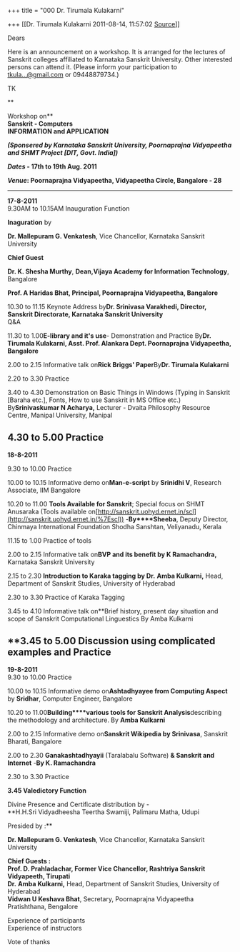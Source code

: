 +++
title = "000 Dr. Tirumala Kulakarni"

+++
[[Dr. Tirumala Kulakarni	2011-08-14, 11:57:02 [Source](https://groups.google.com/g/bvparishat/c/KZkMXg875n8)]]



Dears  
  
Here is an announcement on a workshop. It is arranged for the lectures of Sanskrit colleges affiliated to Karnataka Sanskrit University. Other interested persons can attend it. (Please inform your participation to [tkula...@gmail.com]() or 09448879734.)  
  
TK  

**  
  
Workshop on**  
**Sanskrit - Computers**  
**INFORMATION and APPLICATION**  
  

***(Sponsered by Karnataka Sanskrit University, Poornaprajna Vidyapeetha and SHMT Project \[DIT, Govt. India\])***

  

***Dates* - 17th to 19th Aug. 2011**  

***Venue*: Poornaprajna Vidyapeetha, Vidyapeetha Circle, Bangalore - 28**  

--------------------------  
**17-8-2011**  
9.30AM to 10.15AM Inauguration Function  

**Inaguration** by  

**Dr. Mallepuram G. Venkatesh**, Vice Chancellor, Karnataka Sanskrit University

  

**Chief Guest**

**Dr. K. Shesha Murthy**, **Dean,Vijaya Academy for Information Technology**, Bangalore

  
**Prof. A Haridas Bhat, Principal, Poornaprajna Vidyapeetha, Bangalore**  
  
  
10.30 to 11.15 Keynote Address by**Dr. Srinivasa Varakhedi, Director, Sanskrit Directorate, Karnataka Sanskrit University**  
Q&A  
  
11.30 to 1.00**E-library and it's use**- Demonstration and Practice By**Dr. Tirumala Kulakarni, Asst. Prof. Alankara Dept. Poornaprajna Vidyapeetha, Bangalore**

  
2.00 to 2.15 Informative talk on**Rick Briggs' Paper**By**Dr. Tirumala Kulakarni**  
  
2.20 to 3.30 Practice  
  
3.40 to 4.30 Demonstration on Basic Things in Windows (Typing in Sanskrit \[Baraha etc.\], Fonts, How to use Sanskrit in MS Office etc.) By**Srinivaskumar N Acharya,** Lecturer - Dvaita Philosophy Resource Centre, Manipal University, Manipal

  
  
4.30 to 5.00 Practice  
-----------------------------------  
**18-8-2011**  
  
9.30 to 10.00 Practice  
  

10.00 to 10.15 Informative demo on**Man-e-script** by **Srinidhi V**, Research Associate, IIM Bangalore  
  

10.20 to 11.00 **Tools Available for Sanskrit**; Special focus on SHMT Anusaraka (Tools available on[http://sanskrit.uohyd.ernet.in/scl](http://sanskrit.uohyd.ernet.in/%7Escl)) -**By****Sheeba**, Deputy Director, Chinmaya International Foundation Shodha Sanshtan, Veliyanadu, Kerala

  
11.15 to 1.00 Practice of tools  
  

2.00 to 2.15 Informative talk on**BVP and its benefit by K Ramachandra,** Karnataka Sanskrit University  
  

2.15 to 2.30 **Introduction to Karaka tagging by Dr.** **Amba Kulkarni,** Head, Department of Sanskrit Studies, University of Hyderabad  

  
  
2.30 to 3.30 Practice of Karaka Tagging  
  
3.45 to 4.10 Informative talk on**Brief history, present day situation and scope of Sanskrit Computational Linguestics By Amba Kulkarni  
  
**3.45 to 5.00 Discussion using complicated examples and Practice  
----------------------------  
**19-8-2011**  
9.30 to 10.00 Practice  
  

10.00 to 10.15 Informative demo on**Ashtadhyayee from Computing Aspect** by **Sridhar**, Computer Engineer, Bangalore  
  
10.20 to 11.00**Building****various tools for Sanskrit Analysis**describing the methodology and architecture. By **Amba Kulkarni**  

  
2.00 to 2.15 Informative demo on**Sanskrit Wikipedia by Srinivasa**, Sanskrit Bharati, Bangalore  
  
2.00 to 2.30 **Ganakashtadhyayii** (Taralabalu Software) **& Sanskrit and Internet** -**By K. Ramachandra**

  
2.30 to 3.30 Practice  
  
**3.45 Valedictory Function**  
  

Divine Presence and Certificate distribution by -  
**H.H.Sri Vidyadheesha Teertha Swamiji, Palimaru Matha, Udupi  
  
Presided by :**   

**Dr. Mallepuram G. Venkatesh**, Vice Chancellor, Karnataka Sanskrit University

  
**Chief Guests :**  
**Prof. D. Prahladachar, Former Vice Chancellor, Rashtriya Sanskrit Vidyapeeth, Tirupati  
Dr.** **Amba Kulkarni,** Head, Department of Sanskrit Studies, University of Hyderabad  
**Vidwan U Keshava Bhat**, Secretary, Poornaprajna Vidyapeetha Pratishthana, Bengalore  
  

  

Experience of participants  
Experience of instructors  

Vote of thanks

